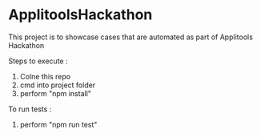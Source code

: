 # ApplitoolsHackathon
This project is to showcase cases that are automated as part of Applitools Hackathon

Steps to execute : 

1) Colne this repo
2) cmd into project folder
3) perform "npm install"

To run tests : 

1) perform "npm run test" 

